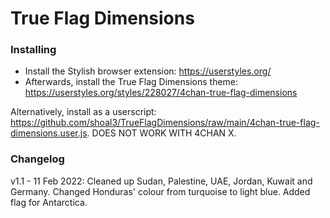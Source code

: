 # True Flag Dimensions

### Installing

- Install the Stylish browser extension: https://userstyles.org/
- Afterwards, install the True Flag Dimensions theme: https://userstyles.org/styles/228027/4chan-true-flag-dimensions

Alternatively, install as a userscript: https://github.com/shoal3/TrueFlagDimensions/raw/main/4chan-true-flag-dimensions.user.js. DOES NOT WORK WITH 4CHAN X.

### Changelog

v1.1 - 11 Feb 2022: Cleaned up Sudan, Palestine, UAE, Jordan, Kuwait and Germany. Changed Honduras' colour from turquoise to light blue. Added flag for Antarctica.
